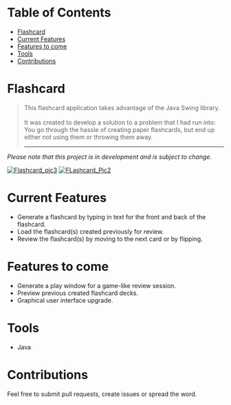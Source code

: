 # Table of Contents
* [Flashcard](#flashcard)
* [Current Features](#current-features)
* [Features to come](#in-progress)
* [Tools](#tools)
* [Contributions](#contributions)

# <a name="flashcard"></a> Flashcard
> This flashcard application takes advantage of the Java Swing library.
<br><br>
It was created to develop a solution to a problem that I had run into: You go through the hassle of creating paper flashcards, but end up either not using them or throwing them away. 
> <hr>
*Please note that this project is in development and is subject to change.*

<a href="https://imgbb.com/"><img src="https://i.ibb.co/FJtNLd0/Flashcard-pic3.png" alt="Flashcard_pic3" border="0"></a>
<a href="https://imgbb.com/"><img src="https://i.ibb.co/m8XBSvh/FLashcard-Pic2.png" alt="FLashcard_Pic2" border="0"></a>

# <a name="current-features"></a> Current Features
 * Generate a flashcard by typing in text for the front and back of the flashcard.
 * Load the flashcard(s) created previously for review.
 * Review the flashcard(s) by moving to the next card or by flipping.

# <a name="in-progress"></a> Features to come
* Generate a play window for a game-like review session.
* Preview previous created flashcard decks.
* Graphical user interface upgrade.

# <a name="tools"></a> Tools
* Java

# <a name="contributions"></a> Contributions
Feel free to submit pull requests, create issues or spread the word.
